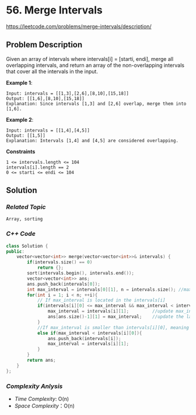 # 56. Merge Intervals
https://leetcode.com/problems/merge-intervals/description/

## Problem Description

Given an array of intervals where intervals[i] = [starti, endi], merge all overlapping intervals, and return an array of the non-overlapping intervals that cover all the intervals in the input.


**Example 1**:
```
Input: intervals = [[1,3],[2,6],[8,10],[15,18]]
Output: [[1,6],[8,10],[15,18]]
Explanation: Since intervals [1,3] and [2,6] overlap, merge them into [1,6].
```
**Example 2**:
```
Input: intervals = [[1,4],[4,5]]
Output: [[1,5]]
Explanation: Intervals [1,4] and [4,5] are considered overlapping.
```

**Constraints**
```
1 <= intervals.length <= 104
intervals[i].length == 2
0 <= starti <= endi <= 104
```

## Solution

### _Related Topic_
    Array, sorting    

### _C++ Code_
```cpp
class Solution {
public:
    vector<vector<int>> merge(vector<vector<int>>& intervals) {
        if(intervals.size() == 0)
            return {};
        sort(intervals.begin(), intervals.end());
        vector<vector<int>> ans;
        ans.push_back(intervals[0]);
        int max_interval = intervals[0][1], n = intervals.size(); //max_interval : record the maximum number of visited elements
        for(int i = 1; i < n; ++i){
            // If max_interval is located in the intervals[i]
            if(intervals[i][0] <= max_interval && max_interval < intervals[i][1]){
                max_interval = intervals[i][1];         //update max_interval as intervals[i][1]
                ans[ans.size()-1][1] = max_interval;    //update the last number of answer array as intervals[i][1]
            }
            //If max_interval is smaller than intervals[i][0], meaning that intervals[i] isn't overlapping, update to the answer array
            else if(max_interval < intervals[i][0]){
                ans.push_back(intervals[i]);
                max_interval = intervals[i][1];
            }
        }
        return ans;
    }
};
```

### _Complexity Anlysis_
- _Time Complexity_: O(n)
- _Space Complexity_：O(n)
